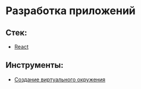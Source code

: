 # Разработка приложений
## Стек:
- [React](stack/React.md)
## Инструменты:
- [Создание виртуального окружения](venv.md)

